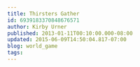 ```yaml
---
title: Thirsters Gather
id: 6939183370848676571
author: Kirby Urner
published: 2013-01-11T00:10:00.000-08:00
updated: 2015-06-09T14:50:04.817-07:00
blog: world_game
tags: 
---
```


